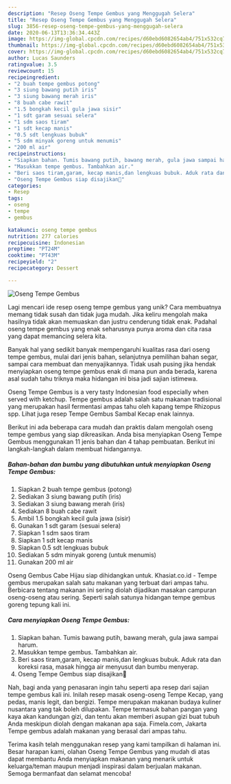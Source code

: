 ```yaml
---
description: "Resep Oseng Tempe Gembus yang Menggugah Selera"
title: "Resep Oseng Tempe Gembus yang Menggugah Selera"
slug: 3856-resep-oseng-tempe-gembus-yang-menggugah-selera
date: 2020-06-13T13:36:34.443Z
image: https://img-global.cpcdn.com/recipes/d60ebd6082654ab4/751x532cq70/oseng-tempe-gembus-foto-resep-utama.jpg
thumbnail: https://img-global.cpcdn.com/recipes/d60ebd6082654ab4/751x532cq70/oseng-tempe-gembus-foto-resep-utama.jpg
cover: https://img-global.cpcdn.com/recipes/d60ebd6082654ab4/751x532cq70/oseng-tempe-gembus-foto-resep-utama.jpg
author: Lucas Saunders
ratingvalue: 3.5
reviewcount: 15
recipeingredient:
- "2 buah tempe gembus potong"
- "3 siung bawang putih iris"
- "3 siung bawang merah iris"
- "8 buah cabe rawit"
- "1.5 bongkah kecil gula jawa sisir"
- "1 sdt garam sesuai selera"
- "1 sdm saos tiram"
- "1 sdt kecap manis"
- "0.5 sdt lengkuas bubuk"
- "5 sdm minyak goreng untuk menumis"
- "200 ml air"
recipeinstructions:
- "Siapkan bahan. Tumis bawang putih, bawang merah, gula jawa sampai harum."
- "Masukkan tempe gembus. Tambahkan air."
- "Beri saos tiram,garam, kecap manis,dan lengkuas bubuk. Aduk rata dan koreksi rasa, masak hingga air menyusut dan bumbu menyerap."
- "Oseng Tempe Gembus siap disajikan🤗"
categories:
- Resep
tags:
- oseng
- tempe
- gembus

katakunci: oseng tempe gembus 
nutrition: 277 calories
recipecuisine: Indonesian
preptime: "PT24M"
cooktime: "PT43M"
recipeyield: "2"
recipecategory: Dessert

---
```



![Oseng Tempe Gembus](https://img-global.cpcdn.com/recipes/d60ebd6082654ab4/751x532cq70/oseng-tempe-gembus-foto-resep-utama.jpg)

Lagi mencari ide resep oseng tempe gembus yang unik? Cara membuatnya memang tidak susah dan tidak juga mudah. Jika keliru mengolah maka hasilnya tidak akan memuaskan dan justru cenderung tidak enak. Padahal oseng tempe gembus yang enak seharusnya punya aroma dan cita rasa yang dapat memancing selera kita.

Banyak hal yang sedikit banyak mempengaruhi kualitas rasa dari oseng tempe gembus, mulai dari jenis bahan, selanjutnya pemilihan bahan segar, sampai cara membuat dan menyajikannya. Tidak usah pusing jika hendak menyiapkan oseng tempe gembus enak di mana pun anda berada, karena asal sudah tahu triknya maka hidangan ini bisa jadi sajian istimewa.

Oseng Tempe Gembus is a very tasty Indonesian food especially when served with ketchup. Tempe gembus adalah salah satu makanan tradisional yang merupakan hasil fermentasi ampas tahu oleh kapang tempe Rhizopus spp. Lihat juga resep Tempe Gembus Sambal Kecap enak lainnya.


Berikut ini ada beberapa cara mudah dan praktis dalam mengolah oseng tempe gembus yang siap dikreasikan. Anda bisa menyiapkan Oseng Tempe Gembus menggunakan 11 jenis bahan dan 4 tahap pembuatan. Berikut ini langkah-langkah dalam membuat hidangannya.

<!--inarticleads1-->

##### Bahan-bahan dan bumbu yang dibutuhkan untuk menyiapkan Oseng Tempe Gembus:

1. Siapkan 2 buah tempe gembus (potong)
1. Sediakan 3 siung bawang putih (iris)
1. Sediakan 3 siung bawang merah (iris)
1. Sediakan 8 buah cabe rawit
1. Ambil 1.5 bongkah kecil gula jawa (sisir)
1. Gunakan 1 sdt garam (sesuai selera)
1. Siapkan 1 sdm saos tiram
1. Siapkan 1 sdt kecap manis
1. Siapkan 0.5 sdt lengkuas bubuk
1. Sediakan 5 sdm minyak goreng (untuk menumis)
1. Gunakan 200 ml air


Oseng Gembus Cabe Hijau siap dihidangkan untuk. Khasiat.co.id - Tempe gembus merupakan salah satu makanan yang terbuat dari ampas tahu. Berbicara tentang makanan ini sering diolah dijadikan masakan campuran oseng-oseng atau sering. Seperti salah satunya hidangan tempe gembus goreng tepung kali ini. 

<!--inarticleads2-->

##### Cara menyiapkan Oseng Tempe Gembus:

1. Siapkan bahan. Tumis bawang putih, bawang merah, gula jawa sampai harum.
1. Masukkan tempe gembus. Tambahkan air.
1. Beri saos tiram,garam, kecap manis,dan lengkuas bubuk. Aduk rata dan koreksi rasa, masak hingga air menyusut dan bumbu menyerap.
1. Oseng Tempe Gembus siap disajikan🤗


Nah, bagi anda yang penasaran ingin tahu seperti apa resep dari sajian tempe gembus kali ini. Inilah resep masak oseng-oseng Tempe Kecap, yang pedas, manis legit, dan bergizi. Tempe merupakan makanan budaya kuliner nusantara yang tak boleh dilupakan. Tempe termasuk bahan pangan yang kaya akan kandungan gizi, dan tentu akan memberi asupan gizi buat tubuh Anda meskipun diolah dengan makanan apa saja. Fimela.com, Jakarta Tempe gembus adalah makanan yang berasal dari ampas tahu. 

Terima kasih telah menggunakan resep yang kami tampilkan di halaman ini. Besar harapan kami, olahan Oseng Tempe Gembus yang mudah di atas dapat membantu Anda menyiapkan makanan yang menarik untuk keluarga/teman maupun menjadi inspirasi dalam berjualan makanan. Semoga bermanfaat dan selamat mencoba!
